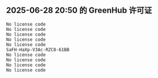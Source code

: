 ## 2025-06-28 20:50 的 GreenHub 许可证
```
No license code
No license code
No license code
No license code
No license code
SaFH-HaXp-V3Ac-RZC8-61BB
No license code
No license code
No license code
No license code
```
